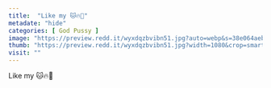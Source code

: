 ```yaml
---
title:  "Like my 🐱🔥🧯"
metadate: "hide"
categories: [ God Pussy ]
image: "https://preview.redd.it/wyxdqzbvibn51.jpg?auto=webp&s=38e064aeb7476730efb01155e2c13e7860b93089"
thumb: "https://preview.redd.it/wyxdqzbvibn51.jpg?width=1080&crop=smart&auto=webp&s=5ff1d5ed99abf8bb421a58c173150b5403a1721c"
visit: ""
---
```

Like my 🐱🔥🧯
